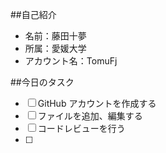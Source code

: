 ##自己紹介
- 名前：藤田十夢
- 所属：愛媛大学
- アカウント名：TomuFj

##今日のタスク
- [ ] GitHub アカウントを作成する
- [ ] ファイルを追加、編集する
- [ ] コードレビューを行う
- [ ]
